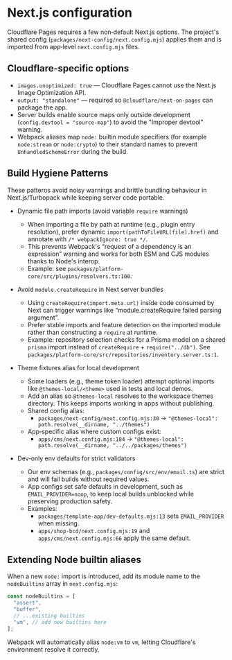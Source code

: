 # Next.js configuration

Cloudflare Pages requires a few non‑default Next.js options. The project's shared config (`packages/next-config/next.config.mjs`) applies them and is imported from app‑level `next.config.mjs` files.

## Cloudflare‑specific options

- `images.unoptimized: true` — Cloudflare Pages cannot use the Next.js Image Optimization API.
- `output: "standalone"` — required so `@cloudflare/next-on-pages` can package the app.
- Server builds enable source maps only outside development (`config.devtool = "source-map"`) to avoid the "Improper devtool" warning.
- Webpack aliases map `node:` builtin module specifiers (for example `node:stream` or `node:crypto`) to their standard names to prevent `UnhandledSchemeError` during the build.

## Build Hygiene Patterns

These patterns avoid noisy warnings and brittle bundling behaviour in Next.js/Turbopack while keeping server code portable.

- Dynamic file path imports (avoid variable `require` warnings)
  - When importing a file by path at runtime (e.g., plugin entry resolution), prefer dynamic `import(pathToFileURL(file).href)` and annotate with `/* webpackIgnore: true */`.
  - This prevents Webpack's “request of a dependency is an expression” warning and works for both ESM and CJS modules thanks to Node's interop.
  - Example: see `packages/platform-core/src/plugins/resolvers.ts:100`.

- Avoid `module.createRequire` in Next server bundles
  - Using `createRequire(import.meta.url)` inside code consumed by Next can trigger warnings like “module.createRequire failed parsing argument”.
  - Prefer stable imports and feature detection on the imported module rather than constructing a `require` at runtime.
  - Example: repository selection checks for a Prisma model on a shared `prisma` import instead of `createRequire` + `require("../db")`. See `packages/platform-core/src/repositories/inventory.server.ts:1`.

- Theme fixtures alias for local development
  - Some loaders (e.g., theme token loader) attempt optional imports like `@themes-local/<theme>` used in tests and local demos.
  - Add an alias so `@themes-local` resolves to the workspace themes directory. This keeps imports working in apps without publishing.
  - Shared config alias:
    - `packages/next-config/next.config.mjs:30` → `"@themes-local": path.resolve(__dirname, "../themes")`
  - App‑specific alias where custom configs exist:
    - `apps/cms/next.config.mjs:184` → `"@themes-local": path.resolve(__dirname, "../../packages/themes")`

- Dev‑only env defaults for strict validators
  - Our env schemas (e.g., `packages/config/src/env/email.ts`) are strict and will fail builds without required values.
  - App configs set safe defaults in development, such as `EMAIL_PROVIDER=noop`, to keep local builds unblocked while preserving production safety.
  - Examples:
    - `packages/template-app/dev-defaults.mjs:13` sets `EMAIL_PROVIDER` when missing.
    - `apps/shop-bcd/next.config.mjs:19` and `apps/cms/next.config.mjs:66` apply the same default.

## Extending Node builtin aliases

When a new `node:` import is introduced, add its module name to the `nodeBuiltins` array in `next.config.mjs`:

```js
const nodeBuiltins = [
  "assert",
  "buffer",
  // ...existing builtins
  "vm", // add new builtins here
];
```

Webpack will automatically alias `node:vm` to `vm`, letting Cloudflare's environment resolve it correctly.
